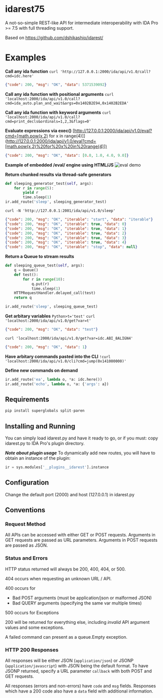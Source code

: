 idarest75
========
A not-so-simple REST-like API for intermediate interoperability with IDA Pro >= 7.5 with full threading support.

Based on https://github.com/dshikashio/idarest/

Examples
========
**Call any ida function**
`curl 'http://127.0.0.1:2000/ida/api/v1.0/call?cmd=idc.here'`
```json
{"code": 200, "msg": "OK", "data": 5371539092}
```

**Call any ida function with positional arguments**
`curl 'localhost:2000/ida/api/v1.0/call?cmd=ida_auto.plan_and_wait&args=0x1402B2E94,0x1402B2EDA'`

**Call any ida function with keyword arguments**
`curl 'localhost:2000/ida/api/v1.0/call?cmd=print_decls&ordinals=1,2,3&flags=0'`

**Evaluate expressions via exec()**
[http://127.0.0.1:2000/ida/api/v1.0/eval?cmd=[math.pow(x,2) for x in range(4)]](http://127.0.0.1:2000/ida/api/v1.0/eval?cmd=[math.pow(x,2)%20for%20x%20in%20range(4)])
```json
{"code": 200, "msg": "OK", "data": [0.0, 1.0, 4.0, 9.0]}
```
**Example of embedded /eval/ engine using HTML/JS**
![eval demo](https://sfinktah.github.io/idarest75/eval.png)

**Return chunked results via thread-safe generators**
```py
def sleeping_generator_test(self, args):
    for r in range(5):
        yield r
        time.sleep(1)
ir.add_route('sleep', sleeping_generator_test)
```

`curl -N 'http://127.0.0.1:2001/ida/api/v1.0/sleep'`

```json
{"code": 200, "msg": "OK", "iterable": "start", "data": "iterable"}
{"code": 200, "msg": "OK", "iterable": true, "data": 0}
{"code": 200, "msg": "OK", "iterable": true, "data": 1}
{"code": 200, "msg": "OK", "iterable": true, "data": 2}
{"code": 200, "msg": "OK", "iterable": true, "data": 3}
{"code": 200, "msg": "OK", "iterable": true, "data": 4}
{"code": 200, "msg": "OK", "iterable": "stop", "data": null}
```

**Return a Queue to stream results**
```py
def sleeping_queue_test(self, args):
    q = Queue()
    def test():
        for r in range(10):
            q.put(r)
            time.sleep(1)
    HTTPRequestHandler.delayed_call(test)
    return q

ir.add_route('sleep', sleeping_queue_test)
```

**Get arbitary variables**
`Python>t='test'`
`curl 'localhost:2000/ida/api/v1.0/get?var=t'`
```json
{"code": 200, "msg": "OK", "data": "test"}
```

`curl 'localhost:2000/ida/api/v1.0/get?var=idc.ABI_8ALIGN4'`
```json
{"code": 200, "msg": "OK", "data": 1}
```

**Have arbitary commands pasted into the CLI**
`!curl 'localhost:2000/ida/api/v1.0/cli?cmd=jump(0x141000000)'`

**Define new commands on demand**
```py
ir.add_route('ea', lambda o, *a: idc.here())    
ir.add_route('echo', lambda o, *a: {'args': a}) 
```

Requirements
------------
```py
pip install superglobals split-paren
```

Installing and Running
----------------------
You can simply load idarest.py and have it ready to go, or if you must: copy idarest.py to IDA Pro's plugin directory.

***Note about plugin usage***
To dynamically add new routes, you will have to obtain an instance of the plugin:
```py
ir = sys.modules['__plugins__idarest'].instance
```

Configuration
-------------
Change the default port (2000) and host (127.0.0.1) in idarest.py

Conventions
-----------
### Request Method
All APIs can be accessed with either GET or POST requests.  Arguments in GET
requests are passed as URL parameters.  Arguments in POST requests are passed as
JSON.

### Status and Errors
HTTP status returned will always be 200, 400, 404, or 500.

404 occurs when requesting an unknown URL / API.

400 occurs for
* Bad POST arguments (must be application/json or malformed JSON)
* Bad QUERY arguments (specifying the same var multiple times)

500 occurs for Exceptions

200 will be returned for everything else, including *invalid* API argument
values and some exceptions.

A failed command can present as a queue.Empty exception.

### HTTP 200 Responses
All responses will be either JSON (`application/json`) or JSONP
(`application/javascript`) with JSON being the default format.  To have JSONP
returned, specify a URL parameter `callback` with both POST and GET requests.

All responses (errors and non-errors) have `code` and `msg` fields.  Responses
which have a 200 code also have a `data` field with additional information.
